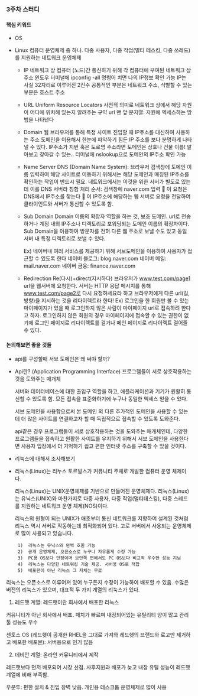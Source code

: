 ### 3주차 스터디

#### 핵심 키워드
- OS

- Linux	
 컴퓨터 운영체제 중 하나. 다중 사용자, 다중 작업(멀티 테스킹, 다중 쓰레드)를 지원하는 네트워크 운영체제
	
	- IP
		네트워크 상 컴퓨터 (노드)간 통신하기 위해 각 컴퓨터에 부여된 네트워크 상 주소
		윈도우 터미널에 ipconfig -all 명령어 치면 나의 IP정보 확인 가능
		IP는 사실 32자리로 이루어진 2진수
			공통적인 부분은 네트워크 주소, 식별할 수 있는 부분은 호스트 주소
	
	- URL
		Uniform Resource Locators
		사전적 의미로 네트워크 상에서 해당 자원이 어디에 위치해 있는지 알려주는 규약
		url 맨 앞 문자열: 자원에 엑세스하는 방법을 나타낸다
	- Domain
		웹 브라우저를 통해 특정 사이트 진입할 때 IP주소를 대신하여 사용하는 주소
		도메인을 이용해서 한눈에 파악하기 힘든 IP 주소를 보다 분명하게 나타낼 수 있다.
		IP주소가 지번 혹은 도로명 주소라면 도메인은 상호나 건물 이름! 알아보고 찾아갈 수 있는..
		터미널에 nslookup으로 도메인의 IP주소 확인 가능
	- Name Server
		DNS (Domain Name System): 브라우저 검색창에 도메인 이름 입력하여 해당 사이트로 이동하기 위해서는 해당 도메인과 매칭된 IP주소를 확인하는 작업이 반드시 필요. 네트워크에서는 이것을 위한 서버가 별도로 있는데 이를 DNS 서버라 칭함
		처리 순서: 검색창에 naver.com 입력  이 요청은 DNS에서 IP주소를 찾는다  이 IP주소에 해당하는 웹 서버로 요청을 전달하여 클라이언트와 서버가 통신할 수 있도록 함.
	- Sub Domain
		Domain 이름의 확장자 역할을 하는 것, 보조 도메인.
		url로 전송하거나 계정 내의 IP주소나 디렉토리로 포워딩되는 도메인 이름의 확장자이다.
		Sub Domain을 이용하여 방문자를 전혀 다른 웹 주소로 보낼 수도 있고 동일 서버 내 특정 디렉토리로 보낼 수 있다.
		
		Ex) 네이버내 여러 서비스를 제공하기 위해 서브도메인을 이용하여 사용자가 접근할 수 있도록 한다
			네이버 블로그: blog.naver.com
			네이버 메일: mail.naver.com
			네이버 금융: finance.naver.com
	- Redirection
		Re(다시)+direct(지시하다)
		브라우저가 www.test.com/page1 url을 웹서버에 요청한다.
		서버는 HTTP 응답 메시지를 통해 www.test.com/page2로 다시 요청하세요라 하고 브라우저에게 다른 url(길, 방향)을 지시하는 것을 리다이렉트라 한다!
		Ex) 로그인을 한 회원만 볼 수 있는 마이페이지가 있을 때 로그인하지 않은 사람이 마이페이지 url로 접속하려 한다고 하자. 로그인하지 않은 회원의 경우 마이페이지에 접속할 수 있는 권한이 없기에 로그인 페이지로 리다이렉트를 걸거나 메인 페이지로 리다이렉트 걸어줄 수 있다.
		
#### 논의해보면 좋을 것들
- api를 구성할때 서브 도메인은 왜 써야 할까?
 - Api란? (Application Programming Interface)
	프로그램들이 서로 상호작용하는 것을 도와주는 매개체
	
	서버와 데이터베이스에 대한 출입구 역할을 하고, 애플리케이션과 기기가 원활히 통신할 수 있도록 함. 모든 접속을 표준화하기에 누구나 동일한 엑세스 얻을 수 있다.
	
	서브 도메인을 사용함으로써 본 도메인 외 다른 추가적인 도메인을 사용할 수 있는데 더 많은 사이트를 연결하고자 할 때 독립적으로 접속할 수 있도록 도와준다. 
	
	api같은 경우 프로그램들이 서로 상호작용하는 것을 도와주는 매개체인데, 다양한 프로그램들을 접속하고 원활한 사이트를 유지하기 위해서 서브 도메인을 사용한다면 사용자 입장에서 더 기억하기 쉽고 편한 인터넷 주소를 구축할 수 있을 것이다.
	
 - 리눅스에 대해서 조사해보기
 - 
	리눅스(Linux)는 리누스 토르발스가 커뮤니티 주체로 개발한 컴퓨터 운영 체제이다. 
	
	리눅스(Linux)는 UNIX운영체제를 기반으로 만들어진 운영체제다. 리눅스(Linux)는 유닉스(UNIX)와 마찬가지로 다중 사용자, 다중 작업(멀티태스킹), 다중 스레드를 지원하는 네트워크 운영 체제(NOS)이다. 
	
	리눅스의 원형이 되는 UNIX가 애초부터 통신 네트워크를 지향하여 설계된 것처럼 리눅스 역시 서버로 작동하는데 최적화되어 있다. 고로 서버에서 사용되는 운영체제로 많이 사용되고 있습니다.
	
		1)	리눅스는 유닉스와 완벽 호환 가능
		2)	공개 운영체제, 오픈소스로 누구나 자유롭게 수정 가능
		3)	PC용 OS보다 안정이며 보안쪽 면에서도 PC OS보다 비교적 우수한 성능 지님
		4)	리눅스는 다양한 네트워킹 기술 제공. 서버용 OS로 적합
		5)	배포판이 아닌 리눅스 그 자체는 무료
		
		
		
리눅스는 오픈소스로 이루어져 있어 누구든지 수정이 가능하여 배포할 수 있음. 수많은 버전의 리눅스가 있으며, 대표적 두 가지 계열의 리눅스가 있다.
		
 1)	레드햇 계열: 레드햇이란 회사에서 배포한 리눅스
 
 커뮤니티가 아닌 회사에서 배포. 패치가 빠르며 내장되어있는 유틸리티 양이 많고 관리 툴 성능도 우수
			
 센토스 OS (레드햇이 공개한 RHEL을 그대로 가져와 레드햇의 브랜드와 로고만 제거하고 배포한 배포본): 서버용으로 인기 많음
				
2)	데비안 계열: 온라인 커뮤니티에서 제작
			
 레드햇보다 먼저 배포되어 시장 선점. 사후지원과 배포가 늦고 내장 유틸 성능이 레드햇계열에 비해 부족함.

 우분투: 편한 설치 & 진입 장벽 낮음. 개인용 데스크톱 운영체제로 많이 사용
